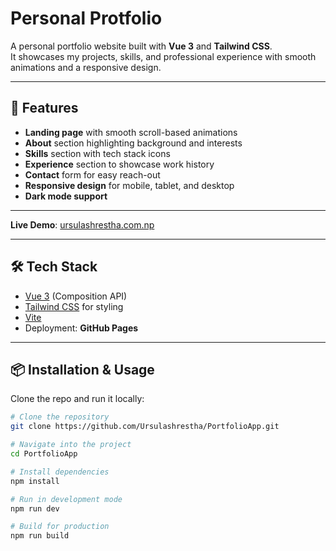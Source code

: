 # Personal Protfolio 

A personal portfolio website built with **Vue 3** and **Tailwind CSS**.  
It showcases my projects, skills, and professional experience with smooth animations and a responsive design.

---

## 🚀 Features

- **Landing page** with smooth scroll-based animations
- **About** section highlighting background and interests
- **Skills** section with tech stack icons
- **Experience** section to showcase work history
- **Contact** form for easy reach-out
- **Responsive design** for mobile, tablet, and desktop
- **Dark mode support**

---

**Live Demo**: [ursulashrestha.com.np](https://ursulashrestha.com.np/)

---

## 🛠️ Tech Stack

- [Vue 3](https://vuejs.org/) (Composition API)
- [Tailwind CSS](https://tailwindcss.com/) for styling
- [Vite](https://vitejs.dev/)
- Deployment: **GitHub Pages**

---

## 📦 Installation & Usage

Clone the repo and run it locally:

```bash
# Clone the repository
git clone https://github.com/Ursulashrestha/PortfolioApp.git

# Navigate into the project
cd PortfolioApp

# Install dependencies
npm install

# Run in development mode
npm run dev

# Build for production
npm run build
